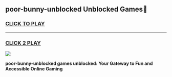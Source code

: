 
## poor-bunny-unblocked Unblocked Games👋
<h3>
<a href="https://news.freeplayer.one?title=poor-bunny-unblocked&ref=16F">CLICK TO PLAY</a></h3>
<hr>

<h3>
<a href="https://news.freeplayer.one?title=poor-bunny-unblocked&ref=16F">CLICK 2 PLAY</a>
  
</h3>

<a href="https://news.freeplayer.one?title=poor-bunny-unblocked&ref=16F/"><img src="https://clearcache.store/games.png"></a>


**poor-bunny-unblocked games unblocked: Your Gateway to Fun and Accessible Online Gaming**
